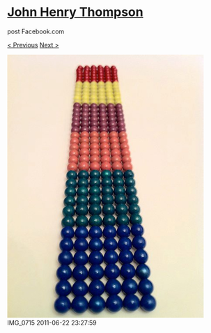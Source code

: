 # [John Henry Thompson](../README.md)
post Facebook.com

[< Previous](2011-06-22-7.md) [Next >](2011-06-21-1.md)

[![](../media/2011-06-22/Magnetic-Balls-IMG_0715.jpg)](../README.md)
IMG_0715
2011-06-22 23:27:59